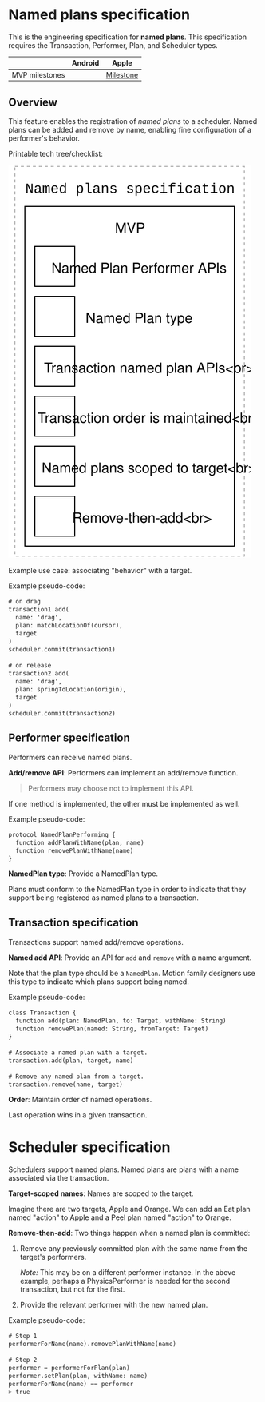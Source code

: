 # Named plans specification

This is the engineering specification for **named plans**. This specification requires the Transaction, Performer, Plan, and Scheduler types.

|                  | Android | Apple |
| ---------------- |:-------:|:-----:|
| MVP milestones | &nbsp; | [Milestone](https://github.com/material-motion/material-motion-runtime-objc/milestone/4) |

## Overview

This feature enables the registration of *named plans* to a scheduler. Named plans can be added and remove by name, enabling fine configuration of a performer's behavior.

Printable tech tree/checklist:

![](../../_assets/NamedPlansTechTree.svg)

Example use case: associating "behavior" with a target.

Example pseudo-code:

    # on drag
    transaction1.add(
      name: 'drag', 
      plan: matchLocationOf(cursor), 
      target
    )
    scheduler.commit(transaction1)

    # on release
    transaction2.add(
      name: 'drag', 
      plan: springToLocation(origin), 
      target
    )
    scheduler.commit(transaction2)

## Performer specification

Performers can receive named plans.

**Add/remove API**: Performers can implement an add/remove function.

> Performers may choose not to implement this API.

If one method is implemented, the other must be implemented as well.

Example pseudo-code:

    protocol NamedPlanPerforming {
      function addPlanWithName(plan, name)
      function removePlanWithName(name)
    }

**NamedPlan type**: Provide a NamedPlan type.

Plans must conform to the NamedPlan type in order to indicate that they support being registered as named plans to a transaction.

## Transaction specification

Transactions support named add/remove operations.

**Named add API**: Provide an API for `add` and `remove` with a name argument.

Note that the plan type should be a `NamedPlan`. Motion family designers use this type to indicate which plans support being named.

Example pseudo-code:

    class Transaction {
      function add(plan: NamedPlan, to: Target, withName: String)
      function removePlan(named: String, fromTarget: Target)
    }
    
    # Associate a named plan with a target.
    transaction.add(plan, target, name)
    
    # Remove any named plan from a target.
    transaction.remove(name, target)

**Order**: Maintain order of named operations.

Last operation wins in a given transaction.

# Scheduler specification

Schedulers support named plans. Named plans are plans with a name associated via the transaction.

**Target-scoped names**: Names are scoped to the target.

Imagine there are two targets, Apple and Orange. We can add an Eat plan named "action" to Apple and a Peel plan named "action" to Orange.

**Remove-then-add**: Two things happen when a named plan is committed:

1. Remove any previously committed plan with the same name from the target's performers. 

   _Note:_ This may be on a different performer instance. In the above example, perhaps a PhysicsPerformer is needed for the second transaction, but not for the first.
2. Provide the relevant performer with the new named plan.

Example pseudo-code:

    # Step 1
    performerForName(name).removePlanWithName(name)
    
    # Step 2
    performer = performerForPlan(plan)
    performer.setPlan(plan, withName: name)
    performerForName(name) == performer 
    > true
